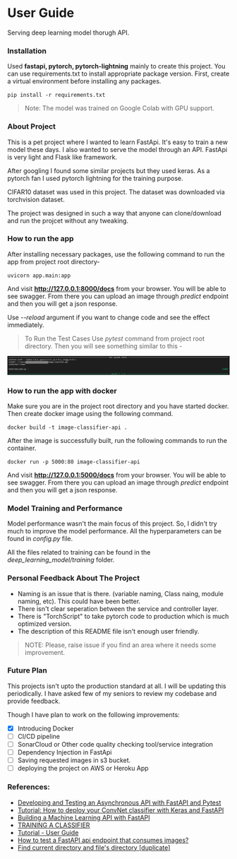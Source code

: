 # User Guide

Serving deep learning model thorugh API.

### Installation

Used **fastapi, pytorch, pytorch-lightning** mainly to create this project. You can use requirements.txt to install appropriate package version. First, create a virtual environment before installing any packages.
```
pip install -r requirements.txt
```
>Note: The model was trained on Google Colab with GPU support.

### About Project 

This is a pet project where I wanted to learn FastApi. It's easy to train a new model these days. I also wanted to serve the model through an API. FastApi is very light and Flask like framework.

After googling I found some similar projects but they used keras. As a pytorch fan I used pytorch lightning for the training purpose.

CIFAR10 dataset was used in this project. The dataset was downloaded via torchvision dataset.

The project was designed in such a way that anyone can clone/download and run the projcet without any tweaking.

### How to run the app

After installing necessary packages, use the following command to run the app from project root directory-

```
uvicorn app.main:app
```
And visit **http://127.0.0.1:8000/docs** from your browser. You will be able to see swagger. From there you can upload an image through *predict* endpoint and then you will get a json response.

Use *--reload* argument if you want to change code and see the effect immediately.

>To Run the Test Cases Use *pytest* command from project root directory. Then you will see something similar to this -

![alt text](test_case_passed.PNG "2 Test Cases Passed")

### How to run the app with docker

Make sure you are in the project root directory and you have started docker. Then create docker image using the following command.

```
docker build -t image-classifier-api .
```
After the image is successfully built, run the following commands to run the container.

```
docker run -p 5000:80 image-classifier-api
```
And visit **http://127.0.0.1:5000/docs** from your browser. You will be able to see swagger. From there you can upload an image through *predict* endpoint and then you will get a json response.

### Model Training and Performance

Model performance wasn't the main focus of this project. So, I didn't try much to improve the model performance. All the hyperparameters can be found in *config.py* file.

All the files related to training can be found in the *deep_learning_model/training* folder.

### Personal Feedback About The Project

- Naming is an issue that is there. (variable naming, Class naing, module naming, etc). This could have been better.
- There isn't clear seperation between the service and controller layer.
- There is "TorchScript" to take pytorch code to production which is much optimized version.
- The description of this README file isn't enough user friendly.

>NOTE: Please, raise issue if you find an area where it needs some improvement.

### Future Plan

This projects isn't upto the production standard at all. I will be updating this periodically. I have asked few of my seniors to review my codebase and provide feedback.

Though I have plan to work on the following improvements:

- [x] Introducing Docker
- [ ] CI/CD pipeline
- [ ] SonarCloud or Other code quality checking tool/service integration
- [ ] Dependency Injection in FastApi
- [ ] Saving requested images in s3 bucket.
- [ ] deploying the project on AWS or Heroku App

### References:
- [Developing and Testing an Asynchronous API with FastAPI and Pytest](https://testdriven.io/blog/fastapi-crud/)
- [Tutorial: How to deploy your ConvNet classifier with Keras and FastAPI](https://www.machinecurve.com/index.php/2020/03/19/tutorial-how-to-deploy-your-convnet-classifier-with-keras-and-fastapi/)
- [Building a Machine Learning API with FastAPI](https://brandonserna.github.io/fastapi/)
- [TRAINING A CLASSIFIER](https://pytorch.org/tutorials/beginner/blitz/cifar10_tutorial.html)
- [Tutorial - User Guide](https://fastapi.tiangolo.com/tutorial/)
- [How to test a FastAPI api endpoint that consumes images?](https://stackoverflow.com/questions/60783222/how-to-test-a-fastapi-api-endpoint-that-consumes-images)
- [Find current directory and file's directory [duplicate]](https://stackoverflow.com/questions/5137497/find-current-directory-and-files-directory)
